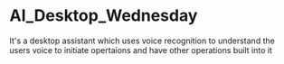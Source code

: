 # AI_Desktop_Wednesday
It's a desktop assistant which uses voice recognition to understand the users voice to initiate opertaions and have other operations built into it
